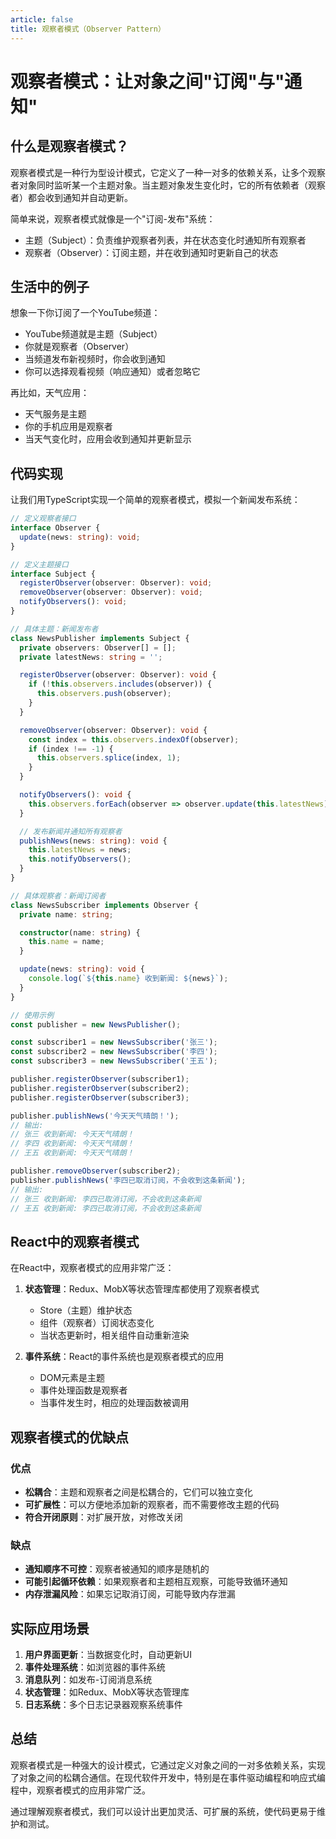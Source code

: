 ```yaml
---
article: false
title: 观察者模式（Observer Pattern）
---
```


# 观察者模式：让对象之间"订阅"与"通知"

## 什么是观察者模式？

观察者模式是一种行为型设计模式，它定义了一种一对多的依赖关系，让多个观察者对象同时监听某一个主题对象。当主题对象发生变化时，它的所有依赖者（观察者）都会收到通知并自动更新。

简单来说，观察者模式就像是一个"订阅-发布"系统：
- 主题（Subject）：负责维护观察者列表，并在状态变化时通知所有观察者
- 观察者（Observer）：订阅主题，并在收到通知时更新自己的状态

## 生活中的例子

想象一下你订阅了一个YouTube频道：
- YouTube频道就是主题（Subject）
- 你就是观察者（Observer）
- 当频道发布新视频时，你会收到通知
- 你可以选择观看视频（响应通知）或者忽略它

再比如，天气应用：
- 天气服务是主题
- 你的手机应用是观察者
- 当天气变化时，应用会收到通知并更新显示

## 代码实现

让我们用TypeScript实现一个简单的观察者模式，模拟一个新闻发布系统：

```typescript
// 定义观察者接口
interface Observer {
  update(news: string): void;
}

// 定义主题接口
interface Subject {
  registerObserver(observer: Observer): void;
  removeObserver(observer: Observer): void;
  notifyObservers(): void;
}

// 具体主题：新闻发布者
class NewsPublisher implements Subject {
  private observers: Observer[] = [];
  private latestNews: string = '';

  registerObserver(observer: Observer): void {
    if (!this.observers.includes(observer)) {
      this.observers.push(observer);
    }
  }

  removeObserver(observer: Observer): void {
    const index = this.observers.indexOf(observer);
    if (index !== -1) {
      this.observers.splice(index, 1);
    }
  }

  notifyObservers(): void {
    this.observers.forEach(observer => observer.update(this.latestNews));
  }

  // 发布新闻并通知所有观察者
  publishNews(news: string): void {
    this.latestNews = news;
    this.notifyObservers();
  }
}

// 具体观察者：新闻订阅者
class NewsSubscriber implements Observer {
  private name: string;

  constructor(name: string) {
    this.name = name;
  }

  update(news: string): void {
    console.log(`${this.name} 收到新闻: ${news}`);
  }
}

// 使用示例
const publisher = new NewsPublisher();

const subscriber1 = new NewsSubscriber('张三');
const subscriber2 = new NewsSubscriber('李四');
const subscriber3 = new NewsSubscriber('王五');

publisher.registerObserver(subscriber1);
publisher.registerObserver(subscriber2);
publisher.registerObserver(subscriber3);

publisher.publishNews('今天天气晴朗！');
// 输出:
// 张三 收到新闻: 今天天气晴朗！
// 李四 收到新闻: 今天天气晴朗！
// 王五 收到新闻: 今天天气晴朗！

publisher.removeObserver(subscriber2);
publisher.publishNews('李四已取消订阅，不会收到这条新闻');
// 输出:
// 张三 收到新闻: 李四已取消订阅，不会收到这条新闻
// 王五 收到新闻: 李四已取消订阅，不会收到这条新闻
```

## React中的观察者模式

在React中，观察者模式的应用非常广泛：

1. **状态管理**：Redux、MobX等状态管理库都使用了观察者模式
   - Store（主题）维护状态
   - 组件（观察者）订阅状态变化
   - 当状态更新时，相关组件自动重新渲染

2. **事件系统**：React的事件系统也是观察者模式的应用
   - DOM元素是主题
   - 事件处理函数是观察者
   - 当事件发生时，相应的处理函数被调用

## 观察者模式的优缺点

### 优点
- **松耦合**：主题和观察者之间是松耦合的，它们可以独立变化
- **可扩展性**：可以方便地添加新的观察者，而不需要修改主题的代码
- **符合开闭原则**：对扩展开放，对修改关闭

### 缺点
- **通知顺序不可控**：观察者被通知的顺序是随机的
- **可能引起循环依赖**：如果观察者和主题相互观察，可能导致循环通知
- **内存泄漏风险**：如果忘记取消订阅，可能导致内存泄漏

## 实际应用场景

1. **用户界面更新**：当数据变化时，自动更新UI
2. **事件处理系统**：如浏览器的事件系统
3. **消息队列**：如发布-订阅消息系统
4. **状态管理**：如Redux、MobX等状态管理库
5. **日志系统**：多个日志记录器观察系统事件

## 总结

观察者模式是一种强大的设计模式，它通过定义对象之间的一对多依赖关系，实现了对象之间的松耦合通信。在现代软件开发中，特别是在事件驱动编程和响应式编程中，观察者模式的应用非常广泛。

通过理解观察者模式，我们可以设计出更加灵活、可扩展的系统，使代码更易于维护和测试。
